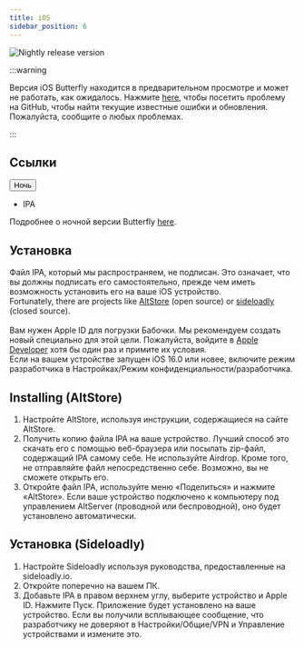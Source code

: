```yaml
---
title: iOS
sidebar_position: 6
---
```


![Nightly release version](https://img.shields.io/badge/dynamic/yaml?color=f7d28c\&label=Nightly\&query=%24.version\&url=https%3A%2F%2Fraw.githubusercontent.com%2FLinwoodDev%2Fbutterfly%2Fnightly%2Fapp%2Fpubspec.yaml\&style=for-the-badge)

:::warning

Версия iOS Butterfly находится в предварительном просмотре и может не работать, как ожидалось.
Нажмите [here](https://github.com/LinwoodDev/Butterfly/issues/244), чтобы посетить проблему на GitHub, чтобы найти текущие известные ошибки и обновления. Пожалуйста, сообщите о любых проблемах.

:::

## Ссылки

<div className="dropdown dropdown--hoverable margin--sm">
  <button className="button button--outline button--danger button--lg">Ночь</button>
  <ul className="dropdown__menu">
    <li>
      <DownloadButton className="dropdown__link" href="https://github.com/LinwoodDev/butterfly/releases/download/nightly/linwood-butterfly-ios.ipa">
        IPA
      </DownloadButton>
    </li>
  </ul>
</div>

Подробнее о ночной версии Butterfly [here](/nightly).

## Установка

Файл IPA, который мы распространяем, не подписан. Это означает, что вы должны подписать его самостоятельно, прежде чем иметь возможность установить его на ваше iOS устройство. \
Fortunately, there are projects like [AltStore](https://altstore.io) (open source) or [sideloadly](https://sideloadly.io) (closed source). \
\
Вам нужен Apple ID для погрузки Бабочки. Мы рекомендуем создать новый специально для этой цели. Пожалуйста, войдите в [Apple Developer](https://developer.apple.com) хотя бы один раз и примите их условия.
\
Если на вашем устройстве запущен iOS 16.0 или новее, включите режим разработчика в Настройках/Режим конфиденциальности/разработчика.

## Installing (AltStore)

1. Настройте AltStore, используя инструкции, содержащиеся на сайте AltStore.
2. Получить копию файла IPA на ваше устройство. Лучший способ это скачать его с помощью веб-браузера или посылать zip-файл, содержащий IPA самому себе. Не используйте Airdrop. Кроме того, не отправляйте файл непосредственно себе. Возможно, вы не сможете открыть его.
3. Откройте файл IPA, используйте меню «Поделиться» и нажмите «AltStore». Если ваше устройство подключено к компьютеру под управлением AltServer (проводной или беспроводной), оно будет установлено автоматически.

## Установка (Sideloadly)

1. Настройте Sideloadly используя руководства, предоставленные на sideloadly.io.
2. Откройте поперечно на вашем ПК.
3. Добавьте IPA в правом верхнем углу, выберите устройство и Apple ID. Нажмите Пуск. Приложение будет установлено на ваше устройство.
   Если вы получили всплывающее сообщение, что разработчику не доверяют в Настройки/Общие/VPN и Управление устройствами и измените это.
